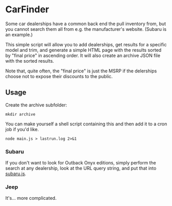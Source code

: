 # CarFinder

Some car dealerships have a common back end the pull inventory from, but you cannot search them all from e.g. the manufacturer's website. (Subaru is an example.)

This simple script will allow you to add dealerships, get results for a specific model and trim, and generate a simple HTML page with the results sorted by "final price" in ascending order. It will also create an archive JSON file with the sorted results.

Note that, quite often, the "final price" is just the MSRP if the delerships choose not to expose their discounts to the public.

## Usage 

Create the archive subfolder:
```
mkdir archive
```
You can make yourself a shell script containing this and then add it to a cron job if you'd like.
```
node main.js > lastrun.log 2>&1
```

### Subaru

If you don't want to look for Outback Onyx editions, simply perform the search at any dealership, look at the URL query string, and put that into [subaru.js](subaru.js#L58).

### Jeep

It's... more complicated.

